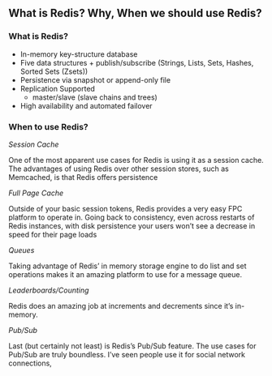 ## What is Redis? Why, When we should use Redis?

### What is Redis?

* In-memory key-structure database
* Five data structures + publish/subscribe (Strings, Lists, Sets, Hashes, Sorted Sets (Zsets))
* Persistence via snapshot or append-only file
* Replication Supported
  * master/slave (slave chains and trees)
* High availability and automated failover

### When to use Redis?

*Session Cache*

One of the most apparent use cases for Redis is using it as a session cache. The advantages of using Redis over other session stores, such as Memcached, is that Redis offers persistence

*Full Page Cache*

Outside of your basic session tokens, Redis provides a very easy FPC platform to operate in. Going back to consistency, even across restarts of Redis instances, with disk persistence your users won’t see a decrease in speed for their page loads

*Queues*

Taking advantage of Redis’ in memory storage engine to do list and set operations makes it an amazing platform to use for a message queue.

*Leaderboards/Counting*

Redis does an amazing job at increments and decrements since it’s in-memory.

*Pub/Sub*

Last (but certainly not least) is Redis’s Pub/Sub feature. The use cases for Pub/Sub are truly boundless. I’ve seen people use it for social network connections,
